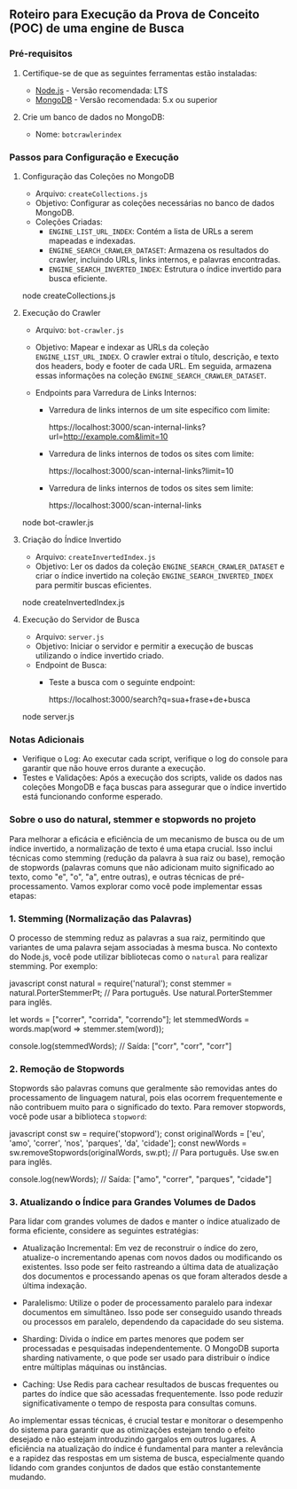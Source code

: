 ## Roteiro para Execução da Prova de Conceito (POC) de uma engine de Busca

### Pré-requisitos

1. Certifique-se de que as seguintes ferramentas estão instaladas:
   - [Node.js](https://nodejs.org/) - Versão recomendada: LTS
   - [MongoDB](https://www.mongodb.com/try/download/community) - Versão recomendada: 5.x ou superior

2. Crie um banco de dados no MongoDB:
   - Nome: `botcrawlerindex`

### Passos para Configuração e Execução

1. Configuração das Coleções no MongoDB

   - Arquivo: `createCollections.js`
   - Objetivo: Configurar as coleções necessárias no banco de dados MongoDB.
   - Coleções Criadas:
     - `ENGINE_LIST_URL_INDEX`: Contém a lista de URLs a serem mapeadas e indexadas.
     - `ENGINE_SEARCH_CRAWLER_DATASET`: Armazena os resultados do crawler, incluindo URLs, links internos, e palavras encontradas.
     - `ENGINE_SEARCH_INVERTED_INDEX`: Estrutura o índice invertido para busca eficiente.

   node createCollections.js

2. Execução do Crawler

   - Arquivo: `bot-crawler.js`
   - Objetivo: Mapear e indexar as URLs da coleção `ENGINE_LIST_URL_INDEX`. O crawler extrai o título, descrição, e texto dos headers, body e footer de cada URL. Em seguida, armazena essas informações na coleção `ENGINE_SEARCH_CRAWLER_DATASET`.
   
   - Endpoints para Varredura de Links Internos:
     - Varredura de links internos de um site específico com limite:
       
       https://localhost:3000/scan-internal-links?url=http://example.com&limit=10
       
     - Varredura de links internos de todos os sites com limite:
       
       https://localhost:3000/scan-internal-links?limit=10
       
     - Varredura de links internos de todos os sites sem limite:
       
       https://localhost:3000/scan-internal-links
       
   node bot-crawler.js

3. Criação do Índice Invertido

   - Arquivo: `createInvertedIndex.js`
   - Objetivo: Ler os dados da coleção `ENGINE_SEARCH_CRAWLER_DATASET` e criar o índice invertido na coleção `ENGINE_SEARCH_INVERTED_INDEX` para permitir buscas eficientes.

   node createInvertedIndex.js
   
4. Execução do Servidor de Busca

   - Arquivo: `server.js`
   - Objetivo: Iniciar o servidor e permitir a execução de buscas utilizando o índice invertido criado.
   - Endpoint de Busca:
     - Teste a busca com o seguinte endpoint:
       
       https://localhost:3000/search?q=sua+frase+de+busca
         
   node server.js
   
### Notas Adicionais

- Verifique o Log: Ao executar cada script, verifique o log do console para garantir que não houve erros durante a execução.
- Testes e Validações: Após a execução dos scripts, valide os dados nas coleções MongoDB e faça buscas para assegurar que o índice invertido está funcionando conforme esperado.

### Sobre o uso do natural, stemmer e stopwords no projeto

Para melhorar a eficácia e eficiência de um mecanismo de busca ou de um índice invertido, a normalização de texto é uma etapa crucial. Isso inclui técnicas como stemming (redução da palavra à sua raiz ou base), remoção de stopwords (palavras comuns que não adicionam muito significado ao texto, como "e", "o", "a", entre outras), e outras técnicas de pré-processamento. Vamos explorar como você pode implementar essas etapas:

### 1. Stemming (Normalização das Palavras)

O processo de stemming reduz as palavras a sua raiz, permitindo que variantes de uma palavra sejam associadas à mesma busca. No contexto do Node.js, você pode utilizar bibliotecas como o `natural` para realizar stemming. Por exemplo:

javascript
const natural = require('natural');
const stemmer = natural.PorterStemmerPt; // Para português. Use natural.PorterStemmer para inglês.

let words = ["correr", "corrida", "correndo"];
let stemmedWords = words.map(word => stemmer.stem(word));

console.log(stemmedWords); // Saída: ["corr", "corr", "corr"]

### 2. Remoção de Stopwords

Stopwords são palavras comuns que geralmente são removidas antes do processamento de linguagem natural, pois elas ocorrem frequentemente e não contribuem muito para o significado do texto. Para remover stopwords, você pode usar a biblioteca `stopword`:

javascript
const sw = require('stopword');
const originalWords = ['eu', 'amo', 'correr', 'nos', 'parques', 'da', 'cidade'];
const newWords = sw.removeStopwords(originalWords, sw.pt); // Para português. Use sw.en para inglês.

console.log(newWords); // Saída: ["amo", "correr", "parques", "cidade"]

### 3. Atualizando o Índice para Grandes Volumes de Dados

Para lidar com grandes volumes de dados e manter o índice atualizado de forma eficiente, considere as seguintes estratégias:

- Atualização Incremental: Em vez de reconstruir o índice do zero, atualize-o incrementando apenas com novos dados ou modificando os existentes. Isso pode ser feito rastreando a última data de atualização dos documentos e processando apenas os que foram alterados desde a última indexação.
  
- Paralelismo: Utilize o poder de processamento paralelo para indexar documentos em simultâneo. Isso pode ser conseguido usando threads ou processos em paralelo, dependendo da capacidade do seu sistema.
  
- Sharding: Divida o índice em partes menores que podem ser processadas e pesquisadas independentemente. O MongoDB suporta sharding nativamente, o que pode ser usado para distribuir o índice entre múltiplas máquinas ou instâncias.
  
- Caching: Use Redis para cachear resultados de buscas frequentes ou partes do índice que são acessadas frequentemente. Isso pode reduzir significativamente o tempo de resposta para consultas comuns.

Ao implementar essas técnicas, é crucial testar e monitorar o desempenho do sistema para garantir que as otimizações estejam tendo o efeito desejado e não estejam introduzindo gargalos em outros lugares. A eficiência na atualização do índice é fundamental para manter a relevância e a rapidez das respostas em um sistema de busca, especialmente quando lidando com grandes conjuntos de dados que estão constantemente mudando.
